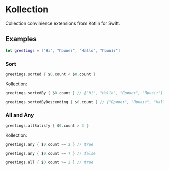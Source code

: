 # Kollection

Collection convinience extensions from Kotlin for Swift.

## Examples

```swift
let greetings = ["Hi", "Привет", "Hallo", "Привіт"]
```

### Sort

```swift 
greetings.sorted { $0.count < $0.count }
```

Kollection:
```swift 
greetings.sortedBy { $0.count } // ["Hi", "Hallo", "Привет", "Привіт"]

greetings.sortedByDescending { $0.count } // ["Привет", "Привіт", "Hallo", "Hi"]
```

### All and Any

```swift 
greetings.allSatisfy { $0.count > 3 }
```

Kollection:
```swift 
greetings.any { $0.count == 2 } // true

greetings.any { $0.count == 7 } // false

greetings.all { $0.count >= 2 } // true
```
